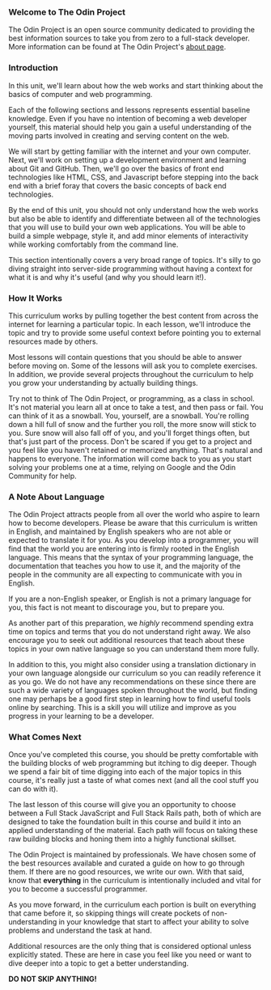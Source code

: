 ### Welcome to The Odin Project

The Odin Project is an open source community dedicated to providing the best information sources to take you from zero to a full-stack developer.  More information can be found at The Odin Project's [about page](https://www.theodinproject.com/about).

### Introduction

In this unit, we'll learn about how the web works and start thinking about the basics of computer and web programming.

Each of the following sections and lessons represents essential baseline knowledge.  Even if you have no intention of becoming a web developer yourself, this material should help you gain a useful understanding of the moving parts involved in creating and serving content on the web.

We will start by getting familiar with the internet and your own computer.  Next, we'll work on setting up a development environment and learning about Git and GitHub. Then, we'll go over the basics of front end technologies like HTML, CSS, and Javascript before stepping into the back end with a brief foray that covers the basic concepts of back end technologies.

By the end of this unit, you should not only understand how the web works but also be able to identify and differentiate between all of the technologies that you will use to build your own web applications.  You will be able to build a simple webpage, style it, and add minor elements of interactivity while working comfortably from the command line.

This section intentionally covers a very broad range of topics. It's silly to go diving straight into server-side programming without having a context for what it is and why it's useful (and why you should learn it!).

### How It Works

This curriculum works by pulling together the best content from across the internet for learning a particular topic.  In each lesson, we'll introduce the topic and try to provide some useful context before pointing you to external resources made by others.

Most lessons will contain questions that you should be able to answer before moving on.  Some of the lessons will ask you to complete exercises. In addition, we provide several projects throughout the curriculum to help you grow your understanding by actually building things.

Try not to think of The Odin Project, or programming, as a class in school. It's not material you learn all at once to take a test, and then pass or fail. You can think of it as a snowball. You, yourself, are a snowball. You're rolling down a hill full of snow and the further you roll, the more snow will stick to you. Sure snow will also fall off of you, and you'll forget things often, but that's just part of the process. Don't be scared if you get to a project and you feel like you haven't retained or memorized anything. That's natural and happens to everyone. The information will come back to you as you start solving your problems one at a time, relying on Google and the Odin Community for help. 

### A Note About Language

The Odin Project attracts people from all over the world who aspire to learn how to become developers. Please be aware that this curriculum is written in English, and maintained by English speakers who are not able or expected to translate it for you. As you develop into a programmer, you will find that the world you are entering into is firmly rooted in the English language. This means that the syntax of your programming language, the documentation that teaches you how to use it, and the majority of the people in the community are all expecting to communicate with you in English.

If you are a non-English speaker, or English is not a primary language for you, this fact is not meant to discourage you, but to prepare you. 

As another part of this preparation, we *highly* recommend spending extra time on topics and terms that you do not understand right away. We also encourage you to seek out additional resources that teach about these topics in your own native language so you can understand them more fully.

In addition to this, you might also consider using a translation dictionary in your own language alongside our curriculum so you can readily reference it as you go. We do not have any recommendations on these since there are such a wide variety of languages spoken throughout the world, but finding one may perhaps be a good first step in learning how to find useful tools online by searching. This is a skill you will utilize and improve as you progress in your learning to be a developer.

### What Comes Next

Once you've completed this course, you should be pretty comfortable with the building blocks of web programming but itching to dig deeper.  Though we spend a fair bit of time digging into each of the major topics in this course, it's really just a taste of what comes next (and all the cool stuff you can do with it).

The last lesson of this course will give you an opportunity to choose between a Full Stack JavaScript and Full Stack Rails path, both of which are designed
to take the foundation built in this course and build it into an applied understanding of the material. Each path will focus on taking these raw building blocks and honing them into a highly functional skillset.

The Odin Project is maintained by professionals.  We have chosen some of the best resources available and curated a guide on how to go through them. If there are no good resources, we write our own. With that said, know that **everything** in the curriculum is intentionally included and vital for you to become a successful programmer. 

As you move forward, in the curriculum each portion is built on everything that came before it, so skipping things will create pockets of non-understanding in your knowledge that start to affect your ability to solve problems and understand the task at hand. 

Additional resources are the only thing that is considered optional unless explicitly stated. These are here in case you feel like you need or want to dive deeper into a topic to get a better understanding. 

**DO NOT SKIP ANYTHING!** 
